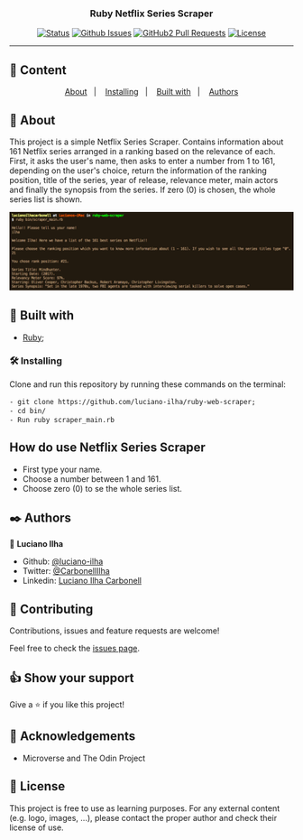 <h3 align="center">Ruby Netflix Series Scraper</h3>

<div align="center">

[![Status](https://img.shields.io/badge/status-active-success.svg)]()
[![Github Issues](https://img.shields.io/badge/GitHub-Issues-orange)](https://github.com/luciano-ilha/ruby-web-scraper/issues)
[![GitHub2 Pull Requests](https://img.shields.io/badge/GitHub-Pull%20Requests-blue)](https://github.com/luciano-ilha/ruby-web-scraper/pulls)
[![License](https://img.shields.io/badge/license-MIT-blue.svg)](/LICENSE)

</div>

---

## 📝 Content

<p align="center">
<a href="#about">About</a>&nbsp;&nbsp;&nbsp;|&nbsp;&nbsp;&nbsp;
<a href="#installing">Installing</a>&nbsp;&nbsp;&nbsp;|&nbsp;&nbsp;&nbsp;
<a href="#built_using">Built with</a>&nbsp;&nbsp;&nbsp;|&nbsp;&nbsp;&nbsp;
<a href="#authors">Authors</a>
</p>

## 🧐 About <a name = "about"></a>

This project is a simple Netflix Series Scraper. Contains information about 161 Netflix series arranged in a ranking based on the relevance of each. First, it asks the user's name, then asks to enter a number from 1 to 161, depending on the user's choice, return the information of the ranking position, title of the series, year of release, relevance meter, main actors and finally the synopsis from the series. If zero (0) is chosen, the whole series list is shown.

![Screenshot](images/scraper-screenshot.png)

## 🔧 Built with<a name = "built_using"></a>

- [Ruby](https://www.ruby-lang.org/);

### 🛠 Installing <a name = "installing"></a>

Clone and run this repository by running these commands on the terminal:

```
- git clone https://github.com/luciano-ilha/ruby-web-scraper;
- cd bin/
- Run ruby scraper_main.rb
```

## How do use Netflix Series Scraper

- First type your name.
- Choose a number between 1 and 161.
- Choose zero (0) to se the whole series list.

## ✒️ Authors <a name = "author"></a>

👤 **Luciano Ilha**

- Github: [@luciano-ilha](https://github.com/luciano-ilha)
- Twitter: [@CarbonellIlha](https://twitter.com/CarbonellIlha)
- Linkedin: [Luciano Ilha Carbonell](https://www.linkedin.com/in/luciano-ilha-carbonell-188115a0/)

## 🤝 Contributing

Contributions, issues and feature requests are welcome!

Feel free to check the [issues page](https://github.com/luciano-ilha/ruby-web-scraper/issues).

## 👍 Show your support

Give a ⭐️ if you like this project!

## 📝 Acknowledgements

- Microverse and The Odin Project

## 📝 License

This project is free to use as learning purposes. For any external content (e.g. logo, images, ...), please contact the proper author and check their license of use.
